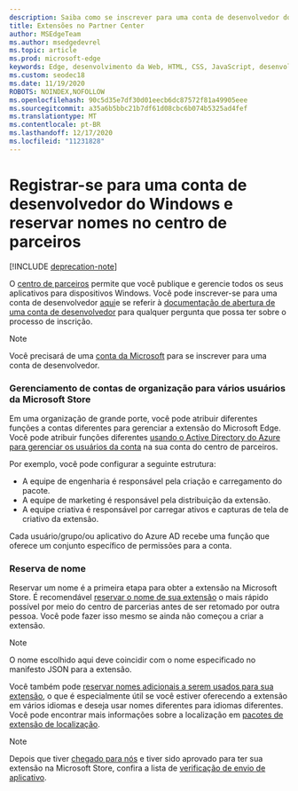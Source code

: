 ```yaml
---
description: Saiba como se inscrever para uma conta de desenvolvedor do Windows e reservar um nome para a extensão do Microsoft Edge.
title: Extensões no Partner Center
author: MSEdgeTeam
ms.author: msedgedevrel
ms.topic: article
ms.prod: microsoft-edge
keywords: Edge, desenvolvimento da Web, HTML, CSS, JavaScript, desenvolvedor
ms.custom: seodec18
ms.date: 11/19/2020
ROBOTS: NOINDEX,NOFOLLOW
ms.openlocfilehash: 90c5d35e7df30d01eecb6dc87572f81a49905eee
ms.sourcegitcommit: a35a6b5bbc21b7df61d08cbc6b074b5325ad4fef
ms.translationtype: MT
ms.contentlocale: pt-BR
ms.lasthandoff: 12/17/2020
ms.locfileid: "11231828"
---
```

# Registrar-se para uma conta de desenvolvedor do Windows e reservar nomes no centro de parceiros  

[!INCLUDE [deprecation-note](../../includes/deprecation-note.md)]  

O [centro de parceiros](https://partner.microsoft.com/dashboard) permite que você publique e gerencie todos os seus aplicativos para dispositivos Windows. Você pode inscrever-se para uma conta de desenvolvedor [aqui](https://developer.microsoft.com/store/register)e se referir à [documentação de abertura de uma conta de desenvolvedor](https://docs.microsoft.com/windows/uwp/publish/opening-a-developer-account) para qualquer pergunta que possa ter sobre o processo de inscrição.
> [!NOTE]
> Você precisará de uma [conta da Microsoft](https://login.live.com/) para se inscrever para uma conta de desenvolvedor.

### Gerenciamento de contas de organização para vários usuários da Microsoft Store  

Em uma organização de grande porte, você pode atribuir diferentes funções a contas diferentes para gerenciar a extensão do Microsoft Edge. Você pode atribuir funções diferentes [usando o Active Directory do Azure para gerenciar os usuários da conta](https://msdn.microsoft.com/windows/uwp/publish/manage-account-users) na sua conta do centro de parceiros.

Por exemplo, você pode configurar a seguinte estrutura:
- A equipe de engenharia é responsável pela criação e carregamento do pacote.
- A equipe de marketing é responsável pela distribuição da extensão.
- A equipe criativa é responsável por carregar ativos e capturas de tela de criativo da extensão.

Cada usuário/grupo/ou aplicativo do Azure AD recebe uma função que oferece um conjunto específico de permissões para a conta.

### Reserva de nome

Reservar um nome é a primeira etapa para obter a extensão na Microsoft Store.
É recomendável [reservar o nome de sua extensão](/windows/uwp/publish/create-your-app-by-reserving-a-name) o mais rápido possível por meio do centro de parcerias antes de ser retomado por outra pessoa. Você pode fazer isso mesmo se ainda não começou a criar a extensão.

> [!NOTE]
> O nome escolhido aqui deve coincidir com o nome especificado no manifesto JSON para a extensão. 

Você também pode [reservar nomes adicionais a serem usados para sua extensão](https://msdn.microsoft.com/windows/uwp/publish/manage-app-names), o que é especialmente útil se você estiver oferecendo a extensão em vários idiomas e deseja usar nomes diferentes para idiomas diferentes. Você pode encontrar mais informações sobre a localização em [pacotes de extensão de localização](./localizing-extension-packages.md).

> [!NOTE]
> Depois que tiver [chegado para nós](https://aka.ms/extension-request) e tiver sido aprovado para ter sua extensão na Microsoft Store, confira a lista de [verificação de envio de aplicativo](https://docs.microsoft.com/windows/uwp/publish/app-submissions).
